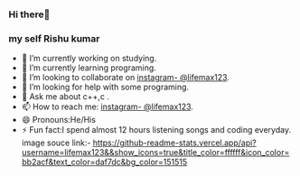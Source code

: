 ### Hi there👋
### my self Rishu kumar 


- 🔭 I’m currently working on studying.
- 🌱 I’m currently learning programing.
- 👯 I’m looking to collaborate on [instagram- @lifemax123](https://www.instagram.com/lifemax_r).
- 🤔 I’m looking for help with some programing.
- 💬 Ask me about c++,c .
- 📫 How to reach me: [instagram- @lifemax123](https://www.instagram.com/lifemax_r).
- 😄 Pronouns:He/His
- ⚡ Fun fact:I spend almost 12 hours listening songs and coding everyday.
image souce link:- https://github-readme-stats.vercel.app/api?username=lifemax123&&show_icons=true&title_color=ffffff&icon_color=bb2acf&text_color=daf7dc&bg_color=151515
